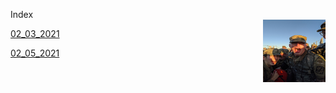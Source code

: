 Index         
<img src="images/beast.jpg" width = 100 height = 100 align = "right">

[02_03_2021](2_3_21.md)

[02_05_2021](2_5_21.md)
